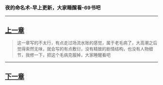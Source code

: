 ### 夜的命名术-早上更新，大家睡醒看-69书吧

--------
[上一章](./973e00b33e0072aca2e4d1d493afd078.md)
--------


>
>
>
>这一章写的不太行，有点走过场流水账的感觉，属于老毛病了，大高潮之后觉得索然无味，就会写的有点敷衍，没有精致的剧情结构，也没有人物细节，我修一下，把这个毛病克服掉，大家睡醒看吧
>
>

--------
[下一章](./5ff3eb276c08a8368df9f715b620d116.md)
--------
